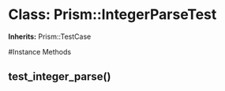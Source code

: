 # Class: Prism::IntegerParseTest
**Inherits:** Prism::TestCase
    




#Instance Methods
## test_integer_parse() [](#method-i-test_integer_parse)

